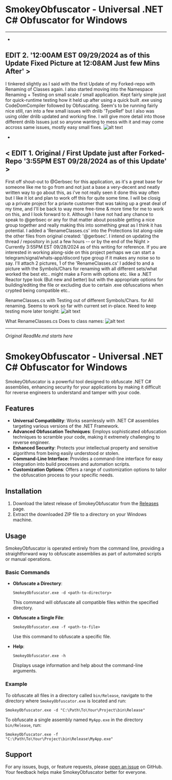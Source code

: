 # SmokeyObfuscator - Universal .NET C# Obfuscator for Windows
---------------------------------------------------

*
EDIT 2. '12:00AM EST 09/29/2024 as of this Update Fixed Picture at 12:08AM Just few Mins After' >
---------------------------------------------------
I tinkered slightly as I said with the first Update of my Forked-repo with Renaming of Classes again.
I also started moving into the Namespace Renaming + Testing on small scale / small application. 
Kept fairly simple just for quick-runtime testing how it held up after using a quick built .exe using CodeDomCompiler followed by Obfuscating.
Seem's to be running fairly nice still, ran into a few small issues with dnlib 'TypeRef' but I also was using older dnlib updated and working fine.
I will give more detail into those different dnlib Issues just so anyone wanting to mess with it and may come accross same issues, mostly easy small fixes.
![alt text](https://i.ibb.co/t49sFKS/testedobfu-working.png)

*
< EDIT 1. Original / First Update just after Forked-Repo '3:55PM EST 09/28/2024 as of this Update' >
---------------------------------------------------
First off shout-out to @Gerbsec for this application, as it's a great base for someone like me to go from and not just a base a very-decent and neatly written way to go about this, as i've not really seen it done this way often but I like it lot and plan to work off this for quite some time. I will be closig up a private project for a priavte customer that was taking up a great deal of my time, and I'll be back to way more free-time & more time for me to work on this, and I look forward to it. Although I have not had any chance to speak to @gerbsec or any for that matter about possible getting a nice group together and really making this into something great as I think it has potential. I added a 'RenameClasses.cs' into the Protections list along-side the other files from original created: '@gerbsec'. I intend on updating the thread / repository in just a few hours -- or by the end of the Night > Currently 3:55PM EST 09/28/2024 as of this writing for reference. If you are interested in working along-side on this project perhaps we can start a telegram/signal/whats-app/discord type group if it makes any noise so to say. I'll attach 2 pictures, 1 of the 'RenameClasses.cs' I added to and a picture with the Symbols/Chars for renaming with all different sets/what worked the best etc.. might make a Form with options etc. like a .NET Reactor type look (But new and better) but with the appropriate options for building/editing the file or excluding due to certain .exe obfuscations when crypted being compatible etc..

RenameClasses.cs with Testing out of different Symbols/Chars. for All renaming.
Seems to work so far with current set in-place. Need to keep testing more later tonight:
![alt text](https://i.ibb.co/CvfDz2C/Screenshot-2024-09-28-160358.png)

What RenameClasses.cs Does to class names:
![alt text](https://i.ibb.co/Xk4wy5h/Screenshot-2024-09-28-154559.png)


---------------------------------------------------


*Original ReadMe.md starts here*
# SmokeyObfuscator - Universal .NET C# Obfuscator for Windows

SmokeyObfuscator is a powerful tool designed to obfuscate .NET C# assemblies, enhancing security for your applications by making it difficult for reverse engineers to understand and tamper with your code.

## Features

- **Universal Compatibility**: Works seamlessly with .NET C# assemblies targeting various versions of the .NET Framework.
- **Advanced Obfuscation Techniques**: Employs sophisticated obfuscation techniques to scramble your code, making it extremely challenging to reverse engineer.
- **Enhanced Security**: Protects your intellectual property and sensitive algorithms from being easily understood or stolen.
- **Command-Line Interface**: Provides a command-line interface for easy integration into build processes and automation scripts.
- **Customization Options**: Offers a range of customization options to tailor the obfuscation process to your specific needs.

## Installation

1. Download the latest release of SmokeyObfuscator from the [Releases](https://github.com/gerbsec/SmokeyObfuscator/releases) page.
2. Extract the downloaded ZIP file to a directory on your Windows machine.

## Usage

SmokeyObfuscator is operated entirely from the command line, providing a straightforward way to obfuscate assemblies as part of automated scripts or manual operations.

### Basic Commands

- **Obfuscate a Directory**:
  ```
  SmokeyObfuscator.exe -d <path-to-directory>
  ```
  This command will obfuscate all compatible files within the specified directory.

- **Obfuscate a Single File**:
  ```
  SmokeyObfuscator.exe -f <path-to-file>
  ```
  Use this command to obfuscate a specific file.

- **Help**:
  ```
  SmokeyObfuscator.exe -h
  ```
  Displays usage information and help about the command-line arguments.

### Example

To obfuscate all files in a directory called `bin/Release`, navigate to the directory where `SmokeyObfuscator.exe` is located and run:
```
SmokeyObfuscator.exe -d "C:\Path\To\Your\Project\bin\Release"
```

To obfuscate a single assembly named `MyApp.exe` in the directory `bin/Release`, run:
```
SmokeyObfuscator.exe -f "C:\Path\To\Your\Project\bin\Release\MyApp.exe"
```

## Support

For any issues, bugs, or feature requests, please [open an issue](https://github.com/gerbsec/SmokeyObfuscator/issues) on GitHub. Your feedback helps make SmokeyObfuscator better for everyone.
